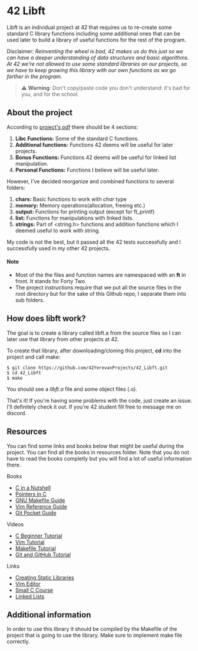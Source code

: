 # 42 Libft 

Libft is an individual project at 42 that requires us to re-create some standard C library functions including some additional 
ones that can be used later to build a library of useful functions for the rest of the program.

Disclaimer: *Reinventing the wheel is bad, 42 makes us do this just so we can have a deeper understanding of data structures 
and basic algorithms. At 42 we're not allowed to use some standard libraries on our projects, so we have to keep growing this 
library with our own functions as we go farther in the program.*

> ⚠️ **Warning**: Don't copy/paste code you don't understand: it's bad for you, and for the school.

## About the project

According to [project's pdf](Libft.pdf) there should be 4 sections:

1.  **Libc Functions:** Some of the standard C functions.
2.  **Additional functions:** Functions 42 deems will be useful for later projects.
3.  **Bonus Functions:** Functions 42 deems will be useful for linked list manipulation.
4.  **Personal Functions:** Functions I believe will be useful later.

However, I've decided reorganize and combined functions to several folders:

1. **chars:** Basic functions to work with _char_ type
2. **memory:** Memory operations(allocation, freeing etc.)
3. **output:** Functions for printing output (except for ft_printf)
4. **list:** Functions for manipulations with linked lists.
5. **strings:** Part of <string.h> functions and addition functions which I deemed useful to work with string.

My code is not the best, but it passed all the 42 tests successfully and I successfully used in my other 42 projects.

#### Note

- Most of the the files and function names are namespaced with an **ft** in front. It stands for Forty Two
- The project instructions require that we put all the source files in the root directory but for the sake of this Github 
repo, I separate them into sub folders.

## How does libft work?

The goal is to create a library called libft.a from the source files so I can later use that library from other projects at 42.

To create that library, after downloading/cloning this project, **cd** into the project and call make:
```
$ git clone https://github.com/42YerevanProjects/42_Libft.git
$ cd 42_Libft
$ make
```

You should see a *libft.a* file and some object files (.o).

That's it! If you're having some problems with the code, just create an issue. I'll definitely check it out. 
If you're 42 student fill free to message me on discord.

## Resources

You can find some links and books below that might be useful during the project. You can find all the books in resources folder.
Note that you do not have to read the books completly but you will find a lot of useful information there.

Books

- [C in a Nutshell](http://karadev.net/uroci/filespdf/files/c-in-a-nutshell-o-reilly-peter-prinz-tony-crawford.pdf?fbclid=IwAR0RHP8KWnaLtVHaK1ks4IZ8LE8_XBWJs6XTjDz14qPYBDL_IFWFj2zt9Zc) 
- [Pointers in C](https://github.com/42YerevanProjects/42_Libft/tree/master/resources)
- [GNU Makefile Guide](https://github.com/42YerevanProjects/42_Libft/tree/master/resources)
- [Vim Reference Guide](https://github.com/42YerevanProjects/42_Libft/tree/master/resources)
- [Git Pocket Guide](https://github.com/42YerevanProjects/42_Libft/tree/master/resources)

Videos

- [C Beginner Tutorial](https://youtu.be/KJgsSFOSQv0)
- [Vim Tutorial](https://youtu.be/RZ4p-saaQkc)
- [Makefile Tutorial](https://youtu.be/FfG-QqRK4cY)
- [Git and GitHub Tutorial](https://youtu.be/3fUbBnN_H2c)

Links

- [Creating Static Libraries](https://www.howtogeek.com/427086/how-to-use-linuxs-ar-command-to-create-static-libraries/)
- [Vim Editor](https://gitjournal.tech/vim-chto-jeto-za-redaktor-vim-polnyj-gajd-po-komandam-2/)
- [Small C Course](https://www.codecademy.com/learn/learn-c)
- [Linked Lists](https://www.learn-c.org/en/Linked_lists)

## Additional information 
In order to use this library it should be compiled by the Makefile of the project that is going to use the library.
Make sure to implement make file correctly.
